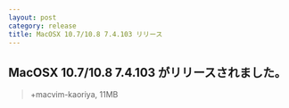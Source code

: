 ```yaml
---
layout: post
category: release
title: MacOSX 10.7/10.8 7.4.103 リリース
---
```

## MacOSX 10.7/10.8 7.4.103 がリリースされました。

> +macvim-kaoriya, 11MB
